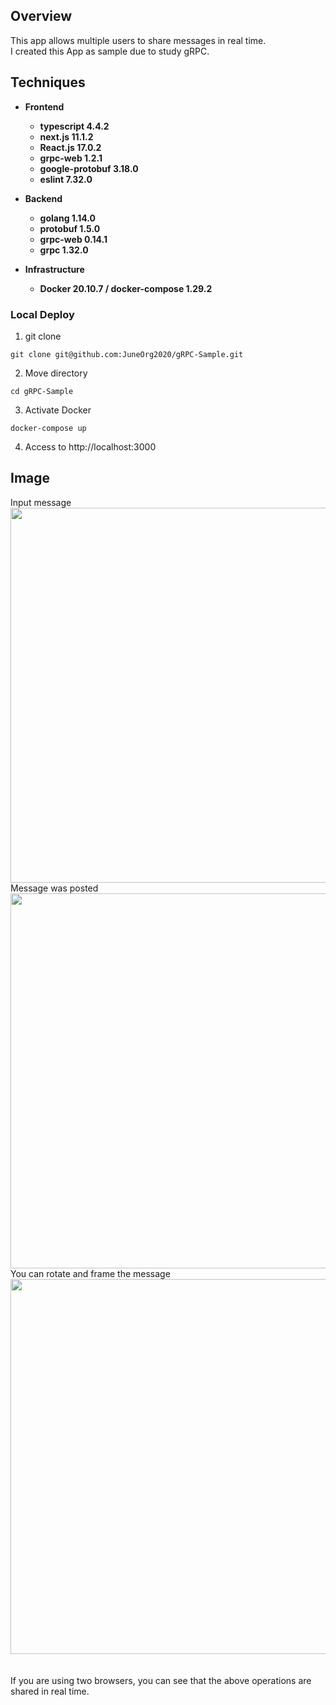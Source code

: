 ## Overview

This app allows multiple users to share messages in real time.<br>
I created this App as sample due to study gRPC.<br>

## Techniques

* __Frontend__
  * __typescript 4.4.2__
  * __next.js 11.1.2__
  * __React.js 17.0.2__
  * __grpc-web 1.2.1__
  * __google-protobuf 3.18.0__
  * __eslint 7.32.0__


* __Backend__
  * __golang 1.14.0__
  * __protobuf 1.5.0__
  * __grpc-web 0.14.1__
  * __grpc 1.32.0__


* __Infrastructure__
  * __Docker 20.10.7 / docker-compose 1.29.2__

### Local Deploy

1.  git clone
```terminal
git clone git@github.com:JuneOrg2020/gRPC-Sample.git
```

2.  Move directory
```terminal
cd gRPC-Sample
```

3. Activate Docker
```terminal
docker-compose up
```

4. Access to http://localhost:3000

## Image
 Input message <br>
<img src="https://user-images.githubusercontent.com/64642177/132992981-b0825085-9f5f-467a-9d77-b6cbeb144038.png" width=600><br>
 Message was posted <br>
<img src="https://user-images.githubusercontent.com/64642177/132992985-72c8db3a-a40c-44fb-a935-9616639bd817.png" width=600><br>
 You can rotate and frame the message  <br>
<img src="https://user-images.githubusercontent.com/64642177/132992988-465c07db-cc3d-4170-a8a4-01a8a005da8c.png" width=600><br>
<br>
<br>
If you are using two browsers, you can see that the above operations are shared in real time.
